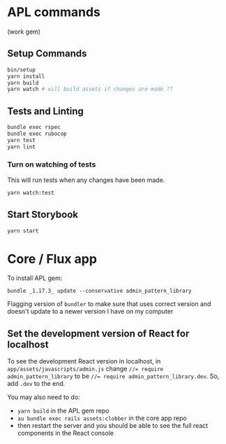 # APL commands

(work gem)

## Setup Commands

```bash
bin/setup
yarn install
yarn build
yarn watch # will build assets if changes are made ??
```

## Tests and Linting

```bash
bundle exec rspec
bundle exec rubocop
yarn test
yarn lint
```

### Turn on watching of tests

This will run tests when any changes have been made.

```bash
yarn watch:test
```

## Start Storybook

```bash
yarn start
```

# Core / Flux app

To install APL gem:

```
bundle _1.17.3_ update --conservative admin_pattern_library
```

Flagging version of `bundler` to make sure that uses correct version and doesn't update to a newer version I have on my computer

## Set the development version of React for localhost

To see the development React version in localhost, in `app/assets/javascripts/admin.js` change `//= require admin_pattern_library` to be `//= require admin_pattern_library.dev`.
So, add `.dev` to the end.

You may also need to do:

- `yarn build` in the APL gem repo
- `au bundle exec rails assets:clobber` in the core app repo
- then restart the server and you should be able to see the full react components in the React console
